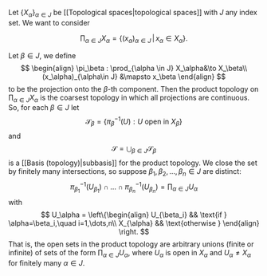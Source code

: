Let $\{X_\alpha\}_{\alpha \in J}$ be [[Topological spaces|topological spaces]] with $J$ any index set. We want to consider

$$
\prod_{\alpha \in J} X_\alpha = \left\{(x_\alpha)_{\alpha\in J}\,\vert\, x_\alpha \in X_\alpha\right\}.
$$

Let $\beta \in J$, we define
$$
\begin{align}
\pi_\beta : \prod_{\alpha \in J} X_\alpha&\to X_\beta\\
(x_\alpha)_{\alpha\in J} &\mapsto x_\beta
\end{align}
$$
to be the projection onto the $\beta$-th component. Then the product topology on $\prod_{\alpha \in J} X_\alpha$ is the coarsest topology in which all projections are continuous. So, for each $\beta \in J$ let
$$\mathscr{S}_\beta = \left\{\pi^{-1}_\beta (U) : U \text{ open in 
 } X_\beta\right\}$$
 and
 $$
\mathscr{S} = \bigcup_{\beta\in J} \mathscr{S}_\beta
$$
is a [[Basis (topology)|subbasis]] for the product topology. We close the set by finitely many intersections, so suppose $\beta_1, \beta_2, \dots, \beta_n \in J$ are distinct:
$$
\pi_{\beta_1}^{-1}(U_{\beta_1}) \cap \dots\cap\pi_{\beta_n}^{-1}(U_{\beta_n}) = \prod_{\alpha\in J} U_\alpha
$$
with
$$
U_\alpha = \left\{\begin{align}
U_{\beta_i} && \text{if } \alpha=\beta_i,\quad i=1,\dots,n\\
X_{\alpha} && \text{otherwise }
\end{align}
\right.
$$
That is, the open sets in the product topology are arbitrary unions (finite or infinite) of sets of the form $\prod_{\alpha\in J} U_\alpha$, where $U_\alpha$ is open in $X_\alpha$ and $U_\alpha \neq X_\alpha$ for finitely many $\alpha \in J$.